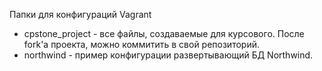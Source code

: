 Папки для конфигураций Vagrant

- cpstone_project - все файлы, создаваемые для курсового. 
После fork'a проекта, можно коммитить в свой репозиторий. 
- northwind - пример конфигурации развертывающий БД Northwind.
